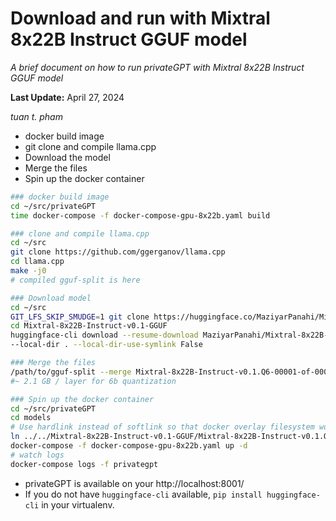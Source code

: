 # Download and run with Mixtral 8x22B Instruct GGUF model
*A brief document on how to run privateGPT with Mixtral 8x22B Instruct GGUF model*

**Last Update:** April 27, 2024

_tuan t. pham_


* docker build image
* git clone and compile llama.cpp
* Download the model
* Merge the files
* Spin up the docker container


```bash
### docker build image
cd ~/src/privateGPT
time docker-compose -f docker-compose-gpu-8x22b.yaml build

### clone and compile llama.cpp
cd ~/src
git clone https://github.com/ggerganov/llama.cpp
cd llama.cpp
make -j0
# compiled gguf-split is here

### Download model
cd ~/src
GIT_LFS_SKIP_SMUDGE=1 git clone https://huggingface.co/MaziyarPanahi/Mixtral-8x22B-Instruct-v0.1-GGUF
cd Mixtral-8x22B-Instruct-v0.1-GGUF
huggingface-cli download --resume-download MaziyarPanahi/Mixtral-8x22B-Instruct-v0.1-GGUF *.Q6-*.gguf \
--local-dir . --local-dir-use-symlink False

### Merge the files
/path/to/gguf-split --merge Mixtral-8x22B-Instruct-v0.1.Q6-00001-of-00004.gguf Mixtral-8x22B-Instruct-v0.1.Q6.gguf
#~ 2.1 GB / layer for 6b quantization

### Spin up the docker container
cd ~/src/privateGPT
cd models
# Use hardlink instead of softlink so that docker overlay filesystem work with volume mount
ln ../../Mixtral-8x22B-Instruct-v0.1-GGUF/Mixtral-8x22B-Instruct-v0.1.Q6.gguf .
docker-compose -f docker-compose-gpu-8x22b.yaml up -d
# watch logs
docker-compose logs -f privategpt
```


* privateGPT is available on your http://localhost:8001/
* If you do not have `huggingface-cli` available, `pip install huggingface-cli` in your virtualenv.
